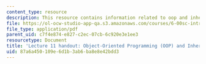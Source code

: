 ```yaml
---
content_type: resource
description: This resource contains information related to oop and inheritance.
file: https://ol-ocw-studio-app-qa.s3.amazonaws.com/courses/6-00sc-introduction-to-computer-science-and-programming-spring-2011/87a6a450109e6d1b3ab6ba8e8e42bdd3_MIT6_00SCS11_lec11.pdf
file_type: application/pdf
parent_uid: c7f4e874-e827-c2ec-07cb-6c920e3e1ee3
resourcetype: Document
title: 'Lecture 11 handout: Object-Oriented Programming (OOP) and Inheritance'
uid: 87a6a450-109e-6d1b-3ab6-ba8e8e42bdd3
---
```

